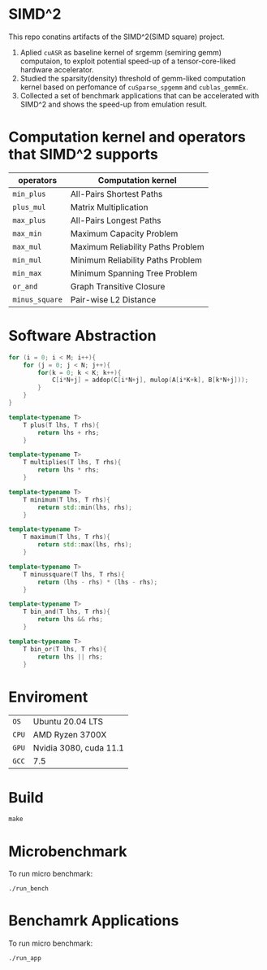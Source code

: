 # **SIMD**^2
This repo conatins artifacts of the SIMD^2(SIMD square) project. 
1. Aplied `cuASR` as baseline kernel of srgemm (semiring gemm) computaion, to exploit potential speed-up of a tensor-core-liked hardware accelerator.
2. Studied the sparsity(density) threshold of gemm-liked computation kernel based on perfomance of `cuSparse_spgemm` and `cublas_gemmEx`.
4. Collected a set of benchmark applications that can be accelerated with SIMD^2 and shows the speed-up from emulation result.


# Computation kernel and operators that SIMD^2 supports
|operators | Computation kernel |
|-|-|
|`min_plus` | All-Pairs Shortest Paths
|`plus_mul` | Matrix Multiplication
|`max_plus` | All-Pairs Longest Paths
|`max_min` | Maximum Capacity Problem
|`max_mul` | Maximum Reliability Paths Problem
|`min_mul` | Minimum Reliability Paths Problem
|`min_max` | Minimum Spanning Tree Problem
|`or_and` | Graph Transitive Closure
|`minus_square` | Pair-wise L2 Distance

# Software Abstraction
```cpp
for (i = 0; i < M; i++){
    for (j = 0; j < N; j++){
        for(k = 0; k < K; k++){
            C[i*N+j] = addop(C[i*N+j], mulop(A[i*K+k], B[k*N+j]));
        }
    }
}

template<typename T>
    T plus(T lhs, T rhs){
        return lhs + rhs;
    }

template<typename T>
    T multiplies(T lhs, T rhs){
        return lhs * rhs;
    }

template<typename T>
    T minimum(T lhs, T rhs){
        return std::min(lhs, rhs);
    }

template<typename T>
    T maximum(T lhs, T rhs){
        return std::max(lhs, rhs);
    }

template<typename T>
    T minussquare(T lhs, T rhs){
        return (lhs - rhs) * (lhs - rhs);
    }

template<typename T>
    T bin_and(T lhs, T rhs){
        return lhs && rhs;
    }

template<typename T>
    T bin_or(T lhs, T rhs){
        return lhs || rhs;
    }
```
# Enviroment
| | |
|---------|-----------|
|`OS` | Ubuntu 20.04 LTS|
|`CPU` | AMD Ryzen 3700X  |
|`GPU` | Nvidia 3080, cuda 11.1|
| `GCC`| 7.5 |

# Build
```
make
```

# Microbenchmark
To run micro benchmark:
```
./run_bench
```

# Benchamrk Applications
To run micro benchmark:
```
./run_app
```